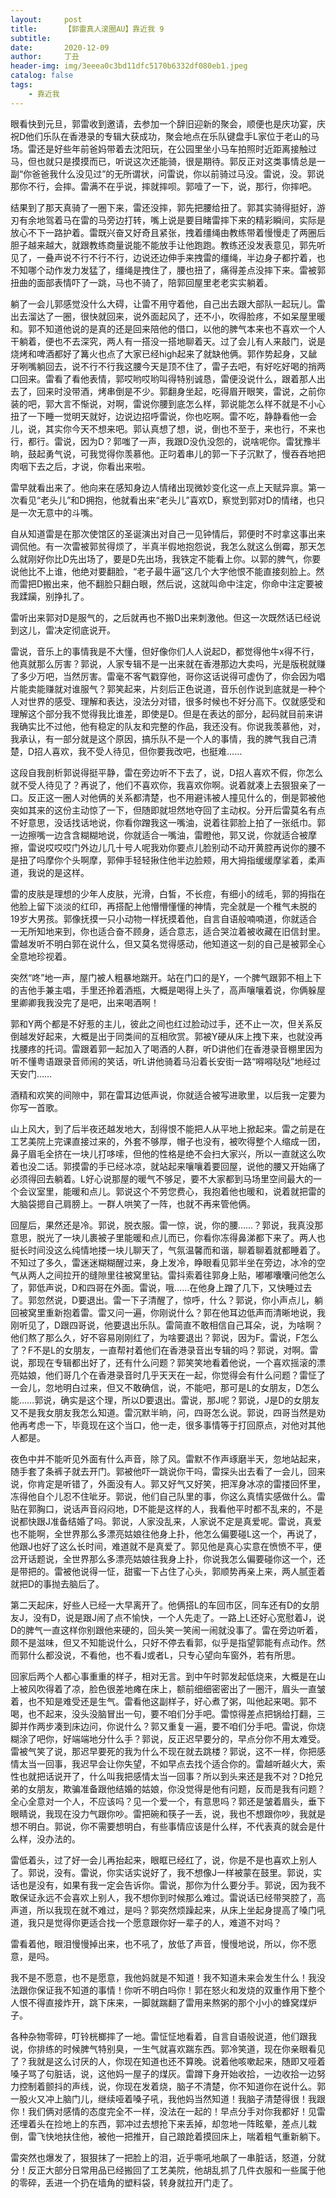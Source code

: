 ```yaml
---
layout:     post
title:      【郭雷真人滚圈AU】靠近我 9
subtitle:   
date:       2020-12-09
author:     丁丑
header-img: img/3eeea0c3bd11dfc5170b6332df080eb1.jpeg
catalog: false
tags:
    - 靠近我
---
```



眼看快到元旦，郭雷收到邀请，去参加一个辞旧迎新的聚会，顺便也是庆功宴，庆祝D他们乐队在香港录的专辑大获成功，聚会地点在乐队键盘手L家位于老山的马场。雷还是好些年前爸妈带着去沈阳玩，在公园里坐小马车拍照时近距离接触过马，但也就只是摸摸而已，听说这次还能骑，很是期待。郭反正对这类事情总是一副“你爸爸我什么没见过”的无所谓状，问雷说，你以前骑过马没。雷说，没。郭说那你不行，会摔。雷满不在乎说，摔就摔呗。郭噎了一下，说，那行，你摔吧。

结果到了那天真骑了一圈下来，雷还没摔，郭先把腰给扭了。郭其实骑得挺好，游刃有余地驾着马在雷的马旁边打转，嘴上说是要目睹雷摔下来的精彩瞬间，实际是放心不下一路护着。雷既兴奋又好奇且紧张，拽着缰绳由教练带着慢慢走了两圈后胆子越来越大，就跟教练商量说能不能放手让他跑跑。教练还没发表意见，郭先听见了，一叠声说不行不行不行，边说还边伸手来拽雷的缰绳，半边身子都拧着，也不知哪个动作发力发猛了，缰绳是拽住了，腰也扭了，痛得差点没摔下来。雷被郭扭曲的面部表情吓了一跳，马也不骑了，陪郭回屋里老老实实躺着。

躺了一会儿郭感觉没什么大碍，让雷不用守着他，自己出去跟大部队一起玩儿。雷出去溜达了一圈，很快就回来，说外面起风了，还不小，吹得脸疼，不如呆屋里暖和。郭不知道他说的是真的还是回来陪他的借口，以他的脾气本来也不喜欢一个人干躺着，便也不去深究，两人有一搭没一搭地聊着天。过了会儿有人来敲门，说是烧烤和啤酒都好了篝火也点了大家已经high起来了就缺他俩。郭作势起身，又龇牙咧嘴躺回去，说不行不行我这腰今天是顶不住了，雷子去吧，有好吃好喝的捎两口回来。雷看了看他表情，郭哎哟哎哟叫得特别诚恳，雷便没说什么，跟着那人出去了，回来时没带酒，烤串倒是不少。郭翻身坐起，吃得眉开眼笑，雷说，之前你装的吧，郭大言不惭说，对啊，雷说你腰到底怎么样，郭说能怎么样不就是不小心扭了一下睡一觉明天就好，边说边招呼雷说，你也吃啊。雷不吃，静静看他一会儿，说，其实你今天不想来吧。郭认真想了想，说，倒也不至于，来也行，不来也行，都行。雷说，因为D？郭嗤了一声，我跟D没仇没怨的，说啥呢你。雷犹豫半晌，鼓起勇气说，可我觉得你羡慕他。正叼着串儿的郭一下子沉默了，慢吞吞地把肉咽下去之后，才说，你看出来啦。

雷早就看出来了。他向来在感知身边人情绪出现微妙变化这一点上天赋异禀。第一次看见“老头儿”和D拥抱，他就看出来“老头儿”喜欢D，察觉到郭对D的情绪，也只是一次无意中的斗嘴。

自从知道雷是在那次使馆区的圣诞演出对自己一见钟情后，郭便时不时拿这事出来调侃他。有一次雷被郭贫得烦了，半真半假地抱怨说，我怎么就这么倒霉，那天怎么就刚好你比D先出场了，要是D先出场，我铁定不能看上你。以郭的脾气，你要说他比不上谁，他绝对要翻脸，“老子最牛逼”这几个大字他恨不能直接刻脸上。然而雷把D搬出来，他不翻脸只翻白眼，然后说，这就叫命中注定，你命中注定要被我蹂躏，别挣扎了。

雷听出来郭对D是服气的，之后就再也不搬D出来刺激他。但这一次既然话已经说到这儿，雷决定彻底说开。

雷说，音乐上的事情我是不大懂，但好像你们人人说起D，都觉得他牛x得不行，他真就那么厉害？郭说，人家专辑不是一出来就在香港那边大卖吗，光是版税就赚了多少万吧，当然厉害。雷毫不客气戳穿他，哥你这话说得可虚伪了，你会因为唱片能卖能赚就对谁服气？郭笑起来，片刻后正色说道，音乐创作说到底就是一种个人对世界的感受、理解和表达，没法分对错，很多时候也不好分高下。仅就感受和理解这个部分我不觉得我比谁差，即使是D。但是在表达的部分，起码就目前来讲我确实比不过他，他有稳定的队友和完整的作品，我还没有。你说我羡慕他，对，我承认，有一部分就是这个原因，搞乐队不是一个人的事情，我的脾气我自己清楚，D招人喜欢，我不受人待见，但你要我改吧，也挺难……

这段自我剖析郭说得挺平静，雷在旁边听不下去了，说，D招人喜欢不假，你怎么就不受人待见了？再说了，他们不喜欢你，我喜欢你啊。说着就凑上去狠狠亲了一口。反正这一圈人对他俩的关系都清楚，也不用避讳被人撞见什么的，倒是郭被他突如其来的这份主动惊了一下，但随即就坦然地夺回了主动权。分开后雷莫名有点不好意思，没话找话地说，你看你蹭我这一嘴油，说着往郭脸上拍了一张纸巾。郭一边擦嘴一边含含糊糊地说，你就适合一嘴油，雷瞪他，郭又说，你就适合被摩擦，雷说哎哎哎门外边儿几十号人呢我劝你要点儿脸别动不动开黄腔再说你的腰不是扭了吗摩你个头啊摩，郭伸手轻轻揪住他半边脸颊，用大拇指缓缓摩挲着，柔声道，我说的是这样。

雷的皮肤是理想的少年人皮肤，光滑，白皙，不长痘，有细小的绒毛，郭的拇指在他脸上留下淡淡的红印，再搭配上他懵懵懂懂的神情，完全就是一个稚气未脱的19岁大男孩。郭像抚摸一只小动物一样抚摸着他，自言自语般喃喃道，你就适合一无所知地来到，你也适合奋不顾身，适合意志，适合哭泣着被收藏在旧信封里。雷越发听不明白郭在说什么，但又莫名觉得感动，他知道这一刻的自己是被郭全心全意地珍视着。

突然“咚”地一声，屋门被人粗暴地踹开。站在门口的是Y，一个脾气跟郭不相上下的吉他手兼主唱，手里还拎着酒瓶，大概是喝得上头了，高声嚷嚷着说，你俩躲屋里卿卿我我没完了是吧，出来喝酒啊！

郭和Y两个都是不好惹的主儿，彼此之间也红过脸动过手，还不止一次，但关系反倒越发好起来，大概是出于同类间的互相欣赏。郭被Y硬从床上拽下来，也就没再找腰疼的托词。雷跟着郭一起加入了喝酒的人群，听D讲他们在香港录音棚里因为听不懂粤语跟录音师闹的笑话，听L讲他骑着马沿着长安街一路“嘚嘚哒哒”地经过天安门……

酒精和欢笑的间隙中，郭在雷耳边低声说，你就适合被写进歌里，以后我一定要为你写一首歌。

山上风大，到了后半夜还越发地大，刮得恨不能把人从平地上掀起来。雷之前是在工艺美院上完课直接过来的，外套不够厚，帽子也没有，被吹得整个人缩成一团，鼻子眉毛全挤在一块儿打哆嗦，但他的性格是绝不会扫大家兴，所以一直就这么吹着也没二话。郭摸雷的手已经冰凉，就站起来嚷嚷着要回屋，说他的腰又开始痛了必须得回去躺着。L好心说那屋的暖气不够足，要不大家都到马场里空间最大的一个会议室里，能暖和点儿。郭说这个不劳您费心，我抱着他也暖和，说着就把雷的大脑袋摁自己肩膀上。一群人哄笑了一阵，也就不再来管他俩。

回屋后，果然还是冷。郭说，脱衣服。雷一惊，说，你的腰……？郭说，我真没那意思，脱光了一块儿裹被子里能暖和点儿而已，你看你冻得鼻涕都下来了。两人也挺长时间没这么纯情地搂一块儿聊天了，气氛温馨而和谐，聊着聊着就都睡着了。不知过了多久，雷迷迷糊糊醒过来，身上发冷，睁眼看见郭半坐在旁边，冰冷的空气从两人之间拉开的缝隙里往被窝里钻。雷抖索着往郭身上贴，嘟嘟囔囔问他怎么了，郭低声说，D和四哥在外面。雷说，哦……在他身上蹭了几下，又快睡过去了。郭忽然说，D要退出。雷一下子清醒了，惊呼，什么？郭说，你小声点儿，躺回被窝里重新抱着雷。雷又问一遍，你刚说什么？郭在他耳边低声而清晰地说，我刚听见了，D跟四哥说，他要退出乐队。雷简直不敢相信自己耳朵，说，为啥啊？他们熬了那么久，好不容易刚刚红了，为啥要退出？郭说，因为F。雷说，F怎么了？F不是L的女朋友，一直帮衬着他们在香港录音出专辑的吗？郭说，对啊。雷说，那现在专辑都出好了，还有什么问题？郭笑笑地看着他说，一个喜欢摇滚的漂亮姑娘，他们哥几个在香港录音时几乎天天在一起，你觉得会有什么问题？雷怔了一会儿，忽地明白过来，但又不敢确信，说，不能吧，那可是L的女朋友，D怎么能……郭说，确实是这个理，所以D要退出。雷说，那J呢？郭说，J是D的女朋友又不是我女朋友我怎么知道。雷沉默半晌，问，四哥怎么说。郭说，四哥当然是劝他再考虑一下，毕竟现在这个当口，他一走，很多事情等于打回原点，对他对其他人都是。

夜色中并不能听见外面有什么声音，除了风。雷默不作声琢磨半天，忽地站起来，随手套了条裤子就去开门。郭被他吓一跳说你干吗，雷探头出去看了一会儿，回来说，你肯定是听错了，外面没有人。郭又好气又好笑，把浑身冰凉的雷搂回怀里，冻得他自个儿忍不住呲牙。郭说，他们自己队里的事，你这么真情实感做什么。雷贴在郭胸口，说话声音闷闷地，D不能是这样的人，我看他平时都不乱来的，不是说都快跟J准备结婚了吗。郭说，人家没乱来，人家说不定是真爱呢。雷说，真爱也不能啊，全世界那么多漂亮姑娘往他身上扑，他怎么偏要碰L这一个，再说了，他跟J也好了这么长时间，难道就不是真爱了。郭见他是真心实意在愤愤不平，便岔开话题说，全世界那么多漂亮姑娘往我身上扑，你说我怎么偏要碰你这一个，还是带把的。雷被他说得一怔，甜蜜一下占住了心头，郭顺势再亲上来，两人腻歪着就把D的事抛去脑后了。

第二天起床，好些人已经一大早离开了。他俩搭L的车回市区，同车还有D的女朋友J，没有D，说是跟J闹了点不愉快，一个人先走了。一路上L还好心宽慰着J，说D的脾气一直这样你别跟他来硬的，回头笑一笑闹一闹就没事了。雷在旁边听着，颇不是滋味，但又不知能说什么，只好不停去看郭，似乎是指望郭能有点动作。然而郭什么都没说，不看他，也不看J或者L，只专心望向车窗外，若有所思。

回家后两个人都心事重重的样子，相对无言。到中午时郭发起低烧来，大概是在山上被风吹得着了凉，脸色很差地瘫在床上，额前细细密密出了一圈汗，眉头一直皱着，也不知是难受还是生气。雷看他这副样子，好心煮了粥，叫他起来喝。郭不喝，也不起来，没头没脑冒出一句，要不咱们分手吧。雷惊得差点把锅给打翻，三脚并作两步凑到床边问，你说什么？郭又重复一遍，要不咱们分手吧。雷说，你烧糊涂了吧你，好端端地分什么手？郭说，反正迟早要分的，早点分你不用太难受。雷被气笑了说，那迟早要死的我为什么不现在就去跳楼？郭说，这不一样，你把感情太当一回事，我迟早会让你失望，不如早点去找个适合你的。雷越听越火大，索性也就把话说开了，什么叫我把感情太当一回事？所以到头来还是我不对？D抢兄弟的女朋友，欺骗准备跟他结婚的姑娘，你没觉得是他有问题，反而是我有问题？全心全意对一个人，不应该吗？见一个爱一个，有意思吗？郭还是皱着眉头，垂下眼睛说，我现在没力气跟你吵。雷把碗和筷子一丢，说，我也不想跟你吵，我就是想不明白。郭说，你不需要想明白，有些事情应该是什么样，不代表真的就会是什么样，没办法的。

雷低着头，过了好一会儿再抬起来，眼眶已经红了，说，你是不是也喜欢上别人了。郭说，没有。雷说，你实话实说好了，我不想像J一样被蒙在鼓里。郭说，实话也是没有，如果有我一定会告诉你。雷说，那你为什么要分手。郭说，因为我不敢保证永远不会喜欢上别人，我不想你到时候那么难过。雷说话已经带哭腔了，高声道，所以我现在就不难过，是吗？郭突然烦躁起来，从床上坐起身提高了嗓门吼道，我只是觉得你更适合找一个愿意跟你好一辈子的人，难道不对吗？

雷看着他，眼泪慢慢掉出来，也不吼了，放低了声音，慢慢地说，所以，你不愿意，是吗。

我不是不愿意，也不是愿意，我他妈就是不知道！我不知道未来会发生什么！我没法跟你保证我不知道的事情！你听不明白吗你！郭在怒火和发烧的双重作用下整个人恨不得直接炸开，跳下床来，一脚就踹翻了雷用来熬粥的那个小小的蜂窝煤炉子。

各种杂物零碎，叮铃桄榔摔了一地。雷怔怔地看着，自言自语般说道，他们跟我说，你排练的时候脾气特别臭，一生气就喜欢踹东西。郭冷笑道，现在你亲眼看见了？我就是这么讨厌的人，你现在知道也还不算晚。说着他咳嗽起来，随即又哑着嗓子骂了句脏话，说，这他妈一屋子的煤灰。雷蹲下身开始收拾，一边收拾一边努力控制着颤抖的声线，说，你现在发着烧，脑子不清楚，你不知道你在说什么。郭一股火又冲上脑门儿，继续哑着嗓子吼，我他妈当然知道！我脑子清楚得很！我跟你！我们俩对感情的态度完全不一样，没法在一起的！早点分手对你我都好！见雷还埋着头在捡地上的东西，郭冲过去想抢下来丢掉，却忽地一阵眩晕，差点儿栽倒，雷飞快地扶住他，被他一把推开，自己踉跄着摸回床上，喘着粗气重新躺下。

雷突然也爆发了，狠狠抹了一把脸上的泪，近乎嘶吼地飙了一串脏话，怒道，分就分！反正大部分日常用品已经搬回了工艺美院，他胡乱抓了几件衣服和一些属于他的零碎，丢进一个扔在墙角的塑料袋，转身就拉开门走了。
